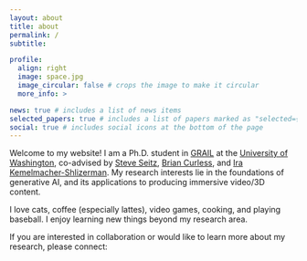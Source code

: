 ```yaml
---
layout: about
title: about
permalink: /
subtitle:

profile:
  align: right
  image: space.jpg
  image_circular: false # crops the image to make it circular
  more_info: >

news: true # includes a list of news items
selected_papers: true # includes a list of papers marked as "selected={true}"
social: true # includes social icons at the bottom of the page
---
```


Welcome to my website! I am a Ph.D. student in [GRAIL](https://grail.cs.washington.edu/) at the [University of Washington](https://www.washington.edu/), co-advised by [Steve Seitz](https://www.smseitz.com/), [Brian Curless](https://homes.cs.washington.edu/~curless/), and [Ira Kemelmacher-Shlizerman](https://www.irakemelmacher.com/). My research interests lie in the foundations of generative AI, and its applications to producing immersive video/3D content.

I love cats, coffee (especially lattes), video games, cooking, and playing baseball. I enjoy learning new things beyond my research area.

If you are interested in collaboration or would like to learn more about my research, please connect:
